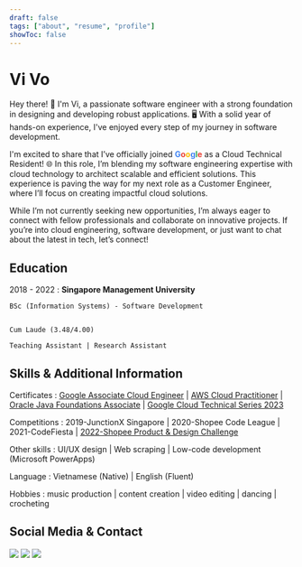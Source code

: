 ```yaml
---
draft: false
tags: ["about", "resume", "profile"]
showToc: false
---
```


# Vi Vo

Hey there! 👋 I'm Vi, a passionate software engineer with a strong foundation in designing and developing robust applications. 🖥️ With a solid year of hands-on experience, I've enjoyed every step of my journey in software development.

I'm excited to share that I’ve officially joined <strong><span style="color:#4285F4;">G</span><span style="color:#EA4335;">o</span><span style="color:#FBBC05;">o</span><span style="color:#4285F4;">g</span><span style="color:#34A853;">l</span><span style="color:#EA4335;">e</span></strong>
as a Cloud Technical Resident! 🌐 In this role, I’m blending my software engineering expertise with cloud technology to architect scalable and efficient solutions. This experience is paving the way for my next role as a Customer Engineer, where I’ll focus on creating impactful cloud solutions.

While I’m not currently seeking new opportunities, I’m always eager to connect with fellow professionals and collaborate on innovative projects. If you’re into cloud engineering, software development, or just want to chat about the latest in tech, let’s connect!

## Education

2018 - 2022
: **Singapore Management University**

    BSc (Information Systems) - Software Development


    Cum Laude (3.48/4.00)

    Teaching Assistant | Research Assistant

## Skills & Additional Information

Certificates
: [Google Associate Cloud Engineer](https://www.credly.com/badges/b19a43ed-8c5a-4313-91aa-2ab0caa7a7da/public_url) |
[AWS Cloud Practitioner](https://www.credly.com/badges/9ab64e64-f848-456f-b2a9-d3ee13607142/public_url) | [Oracle Java Foundations Associate](https://www.credly.com/badges/34852f91-9ffe-4bf0-b087-d51732abc7b8/public_url) | [Google Cloud Technical Series 2023](https://www.credential.net/6c3ebfab-e6bc-45ff-9bd6-ac28bead51c0)

Competitions
: 2019-JunctionX Singapore | 2020-Shopee Code League | 2021-CodeFiesta | [2022-Shopee Product & Design Challenge](https://www.credly.com/badges/3a753acb-1dc9-4a98-a7ea-bbc740294ba9/public_url)

Other skills
: UI/UX design | Web scraping | Low-code development (Microsoft PowerApps)

Language
: Vietnamese (Native) | English (Fluent)

Hobbies
: music production | content creation | video editing | dancing | crocheting

## Social Media & Contact

[![](https://img.shields.io/badge/-vptv1310@gmail.com-EA4335?logo=gmail&logoColor=fff&style=flat-square)](mailto:vptv1310@gmail.com)
[![](https://img.shields.io/badge/-vivo1310-181717?logo=github&style=flat-square)](https://github.com/vivo1310/)
[![](https://img.shields.io/badge/-vivo1310-0A66C2?logo=linkedin&style=flat-square)](https://linkedin.com/in/vivo1310/)
